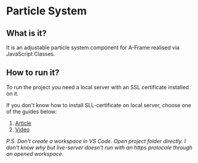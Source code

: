 # Particle System
## What is it?
It is an adjustable particle system component for A-Frame realised via JavaScript Classes.

## How to run it?
To run the project you need a local server with an SSL certificate installed on it.

If you don't know how to install SLL-certificate on local server, choose one of the guides below:
1) [Article](https://medium.com/webisora/how-to-enable-https-on-live-server-visual-studio-code-5659fbc5542c)
2) [Video](https://www.youtube.com/watch?v=v4jgr0ppw8Q&ab_channel=SteveGriffith-Prof3ssorSt3v3)

_P.S. Don't create a workspace in VS Code. Open project folder directly. I don't know why but live-server doesn't run with an https protocole through an opened workspace._